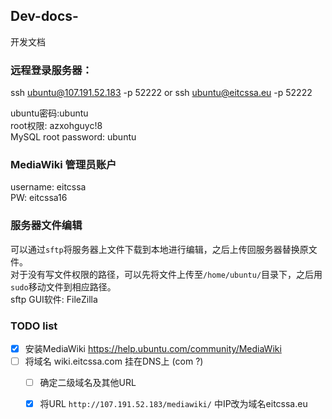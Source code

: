 ## Dev-docs-
开发文档

### 远程登录服务器：
ssh ubuntu@107.191.52.183 -p 52222
or ssh ubuntu@eitcssa.eu -p 52222

ubuntu密码:ubuntu  
root权限: azxohguyc!8  
MySQL root password: ubuntu

### MediaWiki 管理员账户
username: eitcssa  
PW: eitcssa16

### 服务器文件编辑
可以通过`sftp`将服务器上文件下载到本地进行编辑，之后上传回服务器替换原文件。  
对于没有写文件权限的路径，可以先将文件上传至`/home/ubuntu/`目录下，之后用`sudo`移动文件到相应路径。  
sftp GUI软件: FileZilla

### TODO list 
- [x] 安装MediaWiki https://help.ubuntu.com/community/MediaWiki
- [ ] 将域名 wiki.eitcssa.com 挂在DNS上 (com ?)
  - [ ] 确定二级域名及其他URL
  - [x] 将URL `http://107.191.52.183/mediawiki/` 中IP改为域名eitcssa.eu


